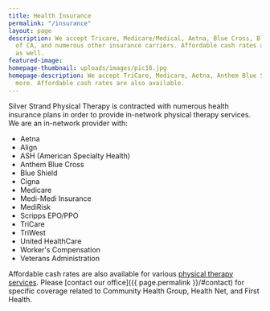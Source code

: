 ```yaml
---
title: Health Insurance
permalink: "/insurance"
layout: page
description: We accept Tricare, Medicare/Medical, Aetna, Blue Cross, Blue Shield
  of CA, and numerous other insurance carriers. Affordable cash rates are available
  as well.
featured-image:
homepage-thumbnail: uploads/images/pic18.jpg
homepage-description: We accept TriCare, Medicare, Aetna, Anthem Blue Shield, and
  more. Affordable cash rates are also available.
---
```


Silver Strand Physical Therapy is contracted with numerous health insurance plans in order to provide in-network physical therapy services. We are an in-network provider with:

- Aetna
- Align
- ASH (American Specialty Health)
- Anthem Blue Cross
- Blue Shield
- Cigna
- Medicare
- Medi-Medi Insurance
- MediRisk
- Scripps EPO/PPO
- TriCare
- TriWest
- United HealthCare
- Worker's Compensation
- Veterans Administration

Affordable cash rates are also available for various [physical therapy services](/services). Please [contact our office]({{ page.permalink }}/#contact) for specific coverage related to Community Health Group, Health Net, and First Health.
